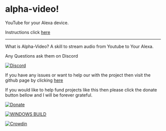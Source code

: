 # alpha-video!
YouTube for your Alexa device.


Instructions click [here](https://alpha-video.andrewstech.me/)

--------------------------------------------------------------------------

What is Alpha-Video? A skill to stream audio from Youtube to Your Alexa.

Any Questions ask them on Discord

[![Discord](https://img.shields.io/discord/735427271267188758)](https://discord.me/andrewstech-discord)

If you have any issues or want to help our with the project then visit the github page by clicking [here](https://github.com/unofficial-skills/alpha-video)

If you would like to help fund projects like this then please click the donate button bellow and I will be forever grateful.

[![Donate](https://img.shields.io/badge/Donate-PayPal-green.svg)](http://paypal.me/andrewstechyoutube)

[![WINDOWS BUILD](https://github.com/unofficial-skills/alpha-video/actions/workflows/windows.yml/badge.svg)](https://github.com/unofficial-skills/alpha-video/actions/workflows/windows.yml)

[![Crowdin](https://badges.crowdin.net/alpha-video/localized.svg)](https://translate.andrewstech.me)
